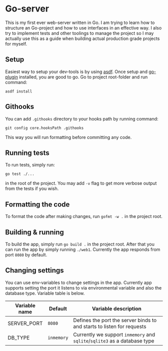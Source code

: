 # Go-server

This is my first ever web-server written in Go. I am trying to learn how to structure an Go-project
and how to use interfaces in an effective way. I also try to implement tests and other toolings to
manage the project so I may actually use this as a guide when building actual production grade projects
for myself.

## Setup

Easiest way to setup your dev-tools is by using [asdf](https://asdf-vm.com/guide/getting-started.html). Once setup and [go-plugin](https://github.com/asdf-community/asdf-golang) installed, you are good to go. Go to
project root-folder and run command:

```
asdf install
```

## Githooks

You can add `.githooks` directory to your hooks path by running command:

```
git config core.hooksPath .githooks
```

This way you will run formatting before committing any code.

## Running tests

To run tests, simply run:

```
go test ./...
```

in the root of the project. You may add `-v` flag to get more verbose output from the tests if you wish.

## Formatting the code

To format the code after making changes, run `gofmt -w .` in the project root.

## Building & running

To build the app, simply run `go build .` in the project root. After that you can run the app by simply running
`./web1`. Currently the app responds from port `8080` by default.

## Changing settings

You can use env-variables to change settings in the app. Currently app supports setting the port it listens
to via environmental variable and also the database type. Variable table is below.

| Variable name | Default    | Variable description                                                      |
| ------------- | ---------- | ------------------------------------------------------------------------- |
| SERVER_PORT   | `8080`     | Defines the port the server binds to and starts to listen for requests    |
| DB_TYPE       | `inmemory` | Currently we support `inmemory` and `sqlite`/`sqlite3` as a database type |
